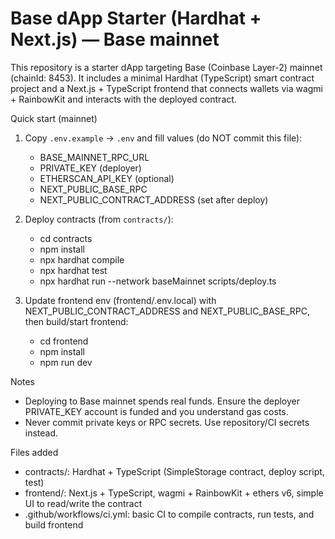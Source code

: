 # Base dApp Starter (Hardhat + Next.js) — Base mainnet

This repository is a starter dApp targeting Base (Coinbase Layer-2) mainnet (chainId: 8453). It includes a minimal Hardhat (TypeScript) smart contract project and a Next.js + TypeScript frontend that connects wallets via wagmi + RainbowKit and interacts with the deployed contract.

Quick start (mainnet)

1. Copy `.env.example` -> `.env` and fill values (do NOT commit this file):
   - BASE_MAINNET_RPC_URL
   - PRIVATE_KEY (deployer)
   - ETHERSCAN_API_KEY (optional)
   - NEXT_PUBLIC_BASE_RPC
   - NEXT_PUBLIC_CONTRACT_ADDRESS (set after deploy)

2. Deploy contracts (from `contracts/`):
   - cd contracts
   - npm install
   - npx hardhat compile
   - npx hardhat test
   - npx hardhat run --network baseMainnet scripts/deploy.ts

3. Update frontend env (frontend/.env.local) with NEXT_PUBLIC_CONTRACT_ADDRESS and NEXT_PUBLIC_BASE_RPC, then build/start frontend:
   - cd frontend
   - npm install
   - npm run dev

Notes
- Deploying to Base mainnet spends real funds. Ensure the deployer PRIVATE_KEY account is funded and you understand gas costs.
- Never commit private keys or RPC secrets. Use repository/CI secrets instead.

Files added
- contracts/: Hardhat + TypeScript (SimpleStorage contract, deploy script, test)
- frontend/: Next.js + TypeScript, wagmi + RainbowKit + ethers v6, simple UI to read/write the contract
- .github/workflows/ci.yml: basic CI to compile contracts, run tests, and build frontend

